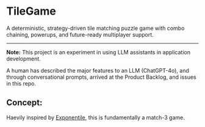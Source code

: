 # TileGame
A deterministic, strategy-driven tile matching puzzle game with combo chaining, powerups, and future-ready multiplayer support.

----

**Note:** This project is an experiment in using LLM assistants in application development.

A human has described the major features to an LLM (ChatGPT-4o), and through conversational prompts, arrived at the Product Backlog, and issues in this repo.

## Concept:

Haevily inspired by [Exponentile](https://www.bellika.dk/exponentile), this is fundamentally a match-3 game.
